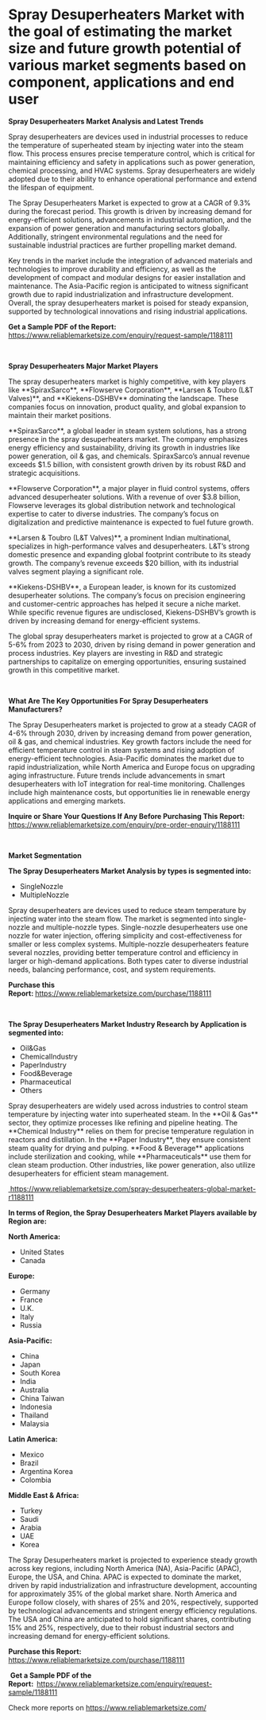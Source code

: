 <p><h1>Spray Desuperheaters Market with the goal of estimating the market size and future growth potential of various market segments based on component, applications and end user</h1></p><p><strong>Spray Desuperheaters Market Analysis and Latest Trends</strong></p>
<p><p>Spray desuperheaters are devices used in industrial processes to reduce the temperature of superheated steam by injecting water into the steam flow. This process ensures precise temperature control, which is critical for maintaining efficiency and safety in applications such as power generation, chemical processing, and HVAC systems. Spray desuperheaters are widely adopted due to their ability to enhance operational performance and extend the lifespan of equipment.</p><p>The Spray Desuperheaters Market is expected to grow at a CAGR of 9.3% during the forecast period. This growth is driven by increasing demand for energy-efficient solutions, advancements in industrial automation, and the expansion of power generation and manufacturing sectors globally. Additionally, stringent environmental regulations and the need for sustainable industrial practices are further propelling market demand.</p><p>Key trends in the market include the integration of advanced materials and technologies to improve durability and efficiency, as well as the development of compact and modular designs for easier installation and maintenance. The Asia-Pacific region is anticipated to witness significant growth due to rapid industrialization and infrastructure development. Overall, the spray desuperheaters market is poised for steady expansion, supported by technological innovations and rising industrial applications.</p></p>
<p><strong>Get a Sample PDF of the Report:&nbsp;</strong> <a href="https://www.reliablemarketsize.com/enquiry/request-sample/1188111?utm_campaign=1884&utm_medium=2&utm_source=Github&utm_content=ia&utm_term=20012025&utm_id=spray-desuperheaters">https://www.reliablemarketsize.com/enquiry/request-sample/1188111</a></p>
<p>&nbsp;</p>
<p><strong>Spray Desuperheaters Major Market Players</strong></p>
<p><p>The spray desuperheaters market is highly competitive, with key players like **SpiraxSarco**, **Flowserve Corporation**, **Larsen & Toubro (L&T Valves)**, and **Kiekens-DSHBV** dominating the landscape. These companies focus on innovation, product quality, and global expansion to maintain their market positions.</p><p>**SpiraxSarco**, a global leader in steam system solutions, has a strong presence in the spray desuperheaters market. The company emphasizes energy efficiency and sustainability, driving its growth in industries like power generation, oil & gas, and chemicals. SpiraxSarco’s annual revenue exceeds $1.5 billion, with consistent growth driven by its robust R&D and strategic acquisitions.</p><p>**Flowserve Corporation**, a major player in fluid control systems, offers advanced desuperheater solutions. With a revenue of over $3.8 billion, Flowserve leverages its global distribution network and technological expertise to cater to diverse industries. The company’s focus on digitalization and predictive maintenance is expected to fuel future growth.</p><p>**Larsen & Toubro (L&T Valves)**, a prominent Indian multinational, specializes in high-performance valves and desuperheaters. L&T’s strong domestic presence and expanding global footprint contribute to its steady growth. The company’s revenue exceeds $20 billion, with its industrial valves segment playing a significant role.</p><p>**Kiekens-DSHBV**, a European leader, is known for its customized desuperheater solutions. The company’s focus on precision engineering and customer-centric approaches has helped it secure a niche market. While specific revenue figures are undisclosed, Kiekens-DSHBV’s growth is driven by increasing demand for energy-efficient systems.</p><p>The global spray desuperheaters market is projected to grow at a CAGR of 5-6% from 2023 to 2030, driven by rising demand in power generation and process industries. Key players are investing in R&D and strategic partnerships to capitalize on emerging opportunities, ensuring sustained growth in this competitive market.</p></p>
<p>&nbsp;</p>
<p><strong>What Are The Key Opportunities For Spray Desuperheaters Manufacturers?</strong></p>
<p><p>The Spray Desuperheaters market is projected to grow at a steady CAGR of 4-6% through 2030, driven by increasing demand from power generation, oil & gas, and chemical industries. Key growth factors include the need for efficient temperature control in steam systems and rising adoption of energy-efficient technologies. Asia-Pacific dominates the market due to rapid industrialization, while North America and Europe focus on upgrading aging infrastructure. Future trends include advancements in smart desuperheaters with IoT integration for real-time monitoring. Challenges include high maintenance costs, but opportunities lie in renewable energy applications and emerging markets.</p></p>
<p><strong>Inquire or Share Your Questions If Any Before Purchasing This Report:</strong> <a href="https://www.reliablemarketsize.com/enquiry/pre-order-enquiry/1188111?utm_campaign=1884&utm_medium=2&utm_source=Github&utm_content=ia&utm_term=20012025&utm_id=spray-desuperheaters">https://www.reliablemarketsize.com/enquiry/pre-order-enquiry/1188111</a></p>
<p>&nbsp;</p>
<p><strong>Market Segmentation</strong></p>
<p><strong>The Spray Desuperheaters Market Analysis by types is segmented into:</strong></p>
<p><ul><li>SingleNozzle</li><li>MultipleNozzle</li></ul></p>
<p><p>Spray desuperheaters are devices used to reduce steam temperature by injecting water into the steam flow. The market is segmented into single-nozzle and multiple-nozzle types. Single-nozzle desuperheaters use one nozzle for water injection, offering simplicity and cost-effectiveness for smaller or less complex systems. Multiple-nozzle desuperheaters feature several nozzles, providing better temperature control and efficiency in larger or high-demand applications. Both types cater to diverse industrial needs, balancing performance, cost, and system requirements.</p></p>
<p><strong>Purchase this Report:&nbsp;</strong><a href="https://www.reliablemarketsize.com/purchase/1188111?utm_campaign=1884&utm_medium=2&utm_source=Github&utm_content=ia&utm_term=20012025&utm_id=spray-desuperheaters">https://www.reliablemarketsize.com/purchase/1188111</a></p>
<p>&nbsp;</p>
<p><strong>The Spray Desuperheaters Market Industry Research by Application is segmented into:</strong></p>
<p><ul><li>Oil&Gas</li><li>ChemicalIndustry</li><li>PaperIndustry</li><li>Food&Beverage</li><li>Pharmaceutical</li><li>Others</li></ul></p>
<p><p>Spray desuperheaters are widely used across industries to control steam temperature by injecting water into superheated steam. In the **Oil & Gas** sector, they optimize processes like refining and pipeline heating. The **Chemical Industry** relies on them for precise temperature regulation in reactors and distillation. In the **Paper Industry**, they ensure consistent steam quality for drying and pulping. **Food & Beverage** applications include sterilization and cooking, while **Pharmaceuticals** use them for clean steam production. Other industries, like power generation, also utilize desuperheaters for efficient steam management.</p></p>
<p><a href="https://www.reliablemarketsize.com/spray-desuperheaters-global-market-r1188111?utm_campaign=1884&utm_medium=2&utm_source=Github&utm_content=ia&utm_term=20012025&utm_id=spray-desuperheaters">&nbsp;https://www.reliablemarketsize.com/spray-desuperheaters-global-market-r1188111</a></p>
<p><strong>In terms of Region, the Spray Desuperheaters Market Players available by Region are:</strong></p>
<p>
    <p> <strong> North America: </strong>
        <ul>
            <li>United States</li>
            <li>Canada</li>
        </ul>
        </p> 
    <p> <strong> Europe: </strong>
        <ul>
            <li>Germany</li>
            <li>France</li>
            <li>U.K.</li>
            <li>Italy</li>
            <li>Russia</li>
        </ul>
        </p> 
    <p> <strong> Asia-Pacific: </strong>
        <ul>
            <li>China</li>
            <li>Japan</li>
            <li>South Korea</li>
            <li>India</li>
            <li>Australia</li>
            <li>China Taiwan</li>
            <li>Indonesia</li>
            <li>Thailand</li>
            <li>Malaysia</li>
        </ul>
        </p> 
    <p> <strong> Latin America: </strong>
        <ul>
            <li>Mexico</li>
            <li>Brazil</li>
            <li>Argentina Korea</li>
            <li>Colombia</li>
        </ul>
        </p> 
    <p> <strong> Middle East & Africa: </strong>
        <ul>
            <li>Turkey</li>
            <li>Saudi</li>
            <li>Arabia</li>
            <li>UAE</li>
            <li>Korea</li>
        </ul>
    </p>
    </p>
<p><p>The Spray Desuperheaters market is projected to experience steady growth across key regions, including North America (NA), Asia-Pacific (APAC), Europe, the USA, and China. APAC is expected to dominate the market, driven by rapid industrialization and infrastructure development, accounting for approximately 35% of the global market share. North America and Europe follow closely, with shares of 25% and 20%, respectively, supported by technological advancements and stringent energy efficiency regulations. The USA and China are anticipated to hold significant shares, contributing 15% and 25%, respectively, due to their robust industrial sectors and increasing demand for energy-efficient solutions.</p></p>
<p><strong>Purchase this Report: </strong><a href="https://www.reliablemarketsize.com/purchase/1188111?utm_campaign=1884&utm_medium=2&utm_source=Github&utm_content=ia&utm_term=20012025&utm_id=spray-desuperheaters">https://www.reliablemarketsize.com/purchase/1188111</a></p>
<p>&nbsp;<strong>Get a Sample PDF of the Report:&nbsp;&nbsp;</strong><a href="https://www.reliablemarketsize.com/enquiry/request-sample/1188111?utm_campaign=1884&utm_medium=2&utm_source=Github&utm_content=ia&utm_term=20012025&utm_id=spray-desuperheaters">https://www.reliablemarketsize.com/enquiry/request-sample/1188111</a></p>
<p><strong></strong></p>
<p>Check more reports on <a href="https://www.reliablemarketsize.com/?utm_campaign=1884&utm_medium=2&utm_source=Github&utm_content=ia&utm_term=20012025&utm_id=spray-desuperheaters">https://www.reliablemarketsize.com/</a></p>